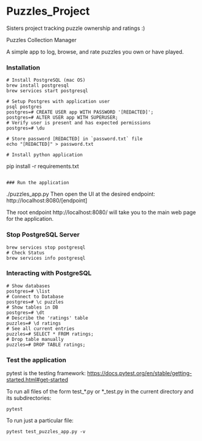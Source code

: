 # Puzzles_Project
Sisters project tracking puzzle ownership and ratings :)

Puzzles Collection Manager

A simple app to log, browse, and rate puzzles you own or have played.

### Installation
```
# Install PostgreSQL (mac OS)
brew install postgresql
brew services start postgresql

# Setup Postgres with application user
psql postgres
postgres=# CREATE USER app WITH PASSWORD '[REDACTED]';
postgres=# ALTER USER app WITH SUPERUSER;
# Verify user is present and has expected permissions
postgres=# \du

# Store password [REDACTED] in `password.txt` file
echo "[REDACTED]" > password.txt

# Install python application
```
pip install -r requirements.txt
```

### Run the application
```
./puzzles_app.py
Then open the UI at the desired endpoint:
http://localhost:8080/[endpoint]

The root endpoint http://localhost:8080/ will take you to the main web page for the application.


### Stop PostgreSQL Server
```
brew services stop postgresql
# Check Status
brew services info postgresql
```

### Interacting with PostgreSQL
```
# Show databases
postgres=# \list
# Connect to Database
postgres=# \c puzzles
# Show tables in DB
postgres=# \dt
# Describe the 'ratings' table
puzzles=# \d ratings
# See all current entries
puzzles=# SELECT * FROM ratings;
# Drop table manually
puzzles=# DROP TABLE ratings;
```

### Test the application
pytest is the testing framework: https://docs.pytest.org/en/stable/getting-started.html#get-started

To run all files of the form test_*.py or *_test.py in the current directory and its subdirectories:
```
pytest
```
To run just a particular file:
```
pytest test_puzzles_app.py -v
```
